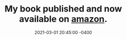 ---
title: My book published and now available on <a href="https://www.amazon.com/Cyber-Physical-Systems-Solutions-Pandemic-Challenges-ebook/dp/B09NV7GRRJ/ref=sr_1_1?dib=eyJ2IjoiMSJ9.f8myDqLxvq5WJ7uXVU2RGw.gDobq9wfWdIpjlOc26XncLvT0FMWB79jM5Wj1Spg4UM&dib_tag=se&keywords=9781000562590&linkCode=qs&qid=1755017720&s=books&sr=1-1" target="_blank"> amazon</a>.
date: 2021-03-01 20:45:00 -0400
---